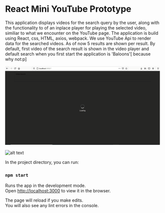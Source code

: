 <H1> React Mini YouTube Prototype</H1>
  
 <p> This application displays videos for the search query by the user, along with the functionality to of an inplace player for playing the selected video, similiar to what we encounter on the YouTube page. The application is build using React, css, HTML, axios, webpack. We use YouTube Api to render data for the searched videos. As of now 5 results are shown per result. By default, first video of the search result is shown in the video player and default search when you first start the application is 'Baloons'[ because why not:p] </p>
  
 ![alt text](https://github.com/archi14/React-Mini-YouTube-prototype/blob/master/Animation.gif "Application on startUp")
 
![alt text](https://github.com/archi14/React-Mini-YouTube-prototype/blob/master/Animation2.gif "Application working")   
   


In the project directory, you can run:

### `npm start`

Runs the app in the development mode.\
Open [http://localhost:3000](http://localhost:3000) to view it in the browser.

The page will reload if you make edits.\
You will also see any lint errors in the console.

